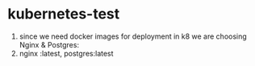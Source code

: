 # kubernetes-test
1. since we need docker images for deployment in k8 we  are choosing Nginx & Postgres:
2. nginx :latest, postgres:latest
